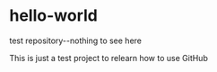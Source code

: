 # hello-world
test repository--nothing to see here

This is just a test project to relearn how to use GitHub
